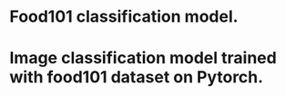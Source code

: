 Food101 classification model.
===
Image classification model trained with food101 dataset on Pytorch.
===